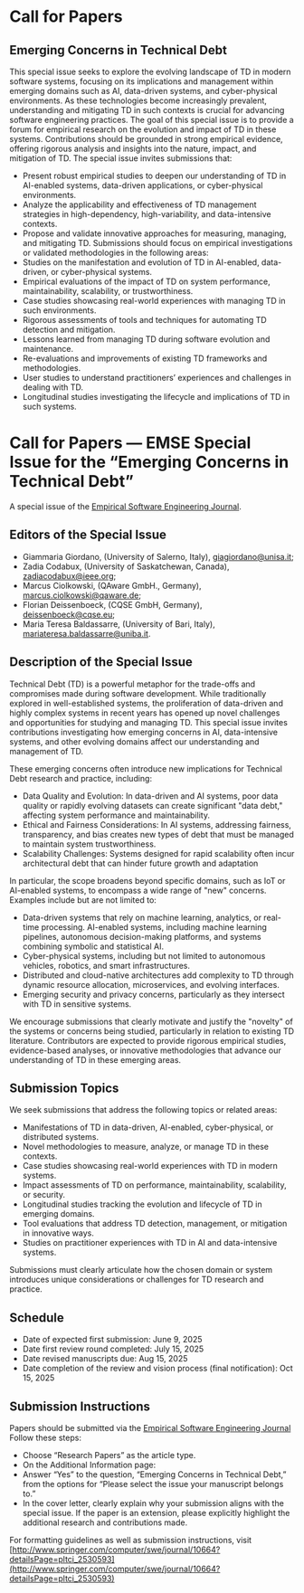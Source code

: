 # Call for Papers
## Emerging Concerns in Technical Debt
This special issue seeks to explore the evolving landscape of TD in modern software systems, focusing on its implications and management within emerging domains such as AI, data-driven systems, and cyber-physical environments. As these technologies become increasingly prevalent, understanding and mitigating TD in such contexts is crucial for advancing software engineering practices.
The goal of this special issue is to provide a forum for empirical research on the evolution and impact of TD in these systems. Contributions should be grounded in strong empirical evidence, offering rigorous analysis and insights into the nature, impact, and mitigation of TD. The special issue invites submissions that:
* Present robust empirical studies to deepen our understanding of TD in AI-enabled systems, data-driven applications, or cyber-physical environments.
* Analyze the applicability and effectiveness of TD management strategies in high-dependency, high-variability, and data-intensive contexts.
* Propose and validate innovative approaches for measuring, managing, and mitigating TD.
Submissions should focus on empirical investigations or validated methodologies in the following areas:
* Studies on the manifestation and evolution of TD in AI-enabled, data-driven, or cyber-physical systems.
* Empirical evaluations of the impact of TD on system performance, maintainability, scalability, or trustworthiness.
* Case studies showcasing real-world experiences with managing TD in such environments.
* Rigorous assessments of tools and techniques for automating TD detection and mitigation.
* Lessons learned from managing TD during software evolution and maintenance.
* Re-evaluations and improvements of existing TD frameworks and methodologies.
* User studies to understand practitioners’ experiences and challenges in dealing with TD.
* Longitudinal studies investigating the lifecycle and implications of TD in such systems.



# Call for Papers — EMSE Special Issue for the “Emerging Concerns in Technical Debt”

A special issue of the [Empirical Software Engineering Journal](http://www.springer.com/computer/swe/journal/10664).

## Editors of the Special Issue

- Giammaria Giordano, (University of Salerno, Italy), giagiordano@unisa.it;
- Zadia Codabux, (University of Saskatchewan, Canada), zadiacodabux@ieee.org;
- Marcus Ciolkowski, (QAware GmbH., Germany), marcus.ciolkowski@qaware.de;
- Florian Deissenboeck, (CQSE GmbH, Germany), deissenboeck@cqse.eu;
- Maria Teresa Baldassarre, (University of Bari, Italy), mariateresa.baldassarre@uniba.it.


## Description of the Special Issue
Technical Debt (TD) is a powerful metaphor for the trade-offs and compromises made during software development. While traditionally explored in well-established systems, the proliferation of data-driven and highly complex systems in recent years has opened up novel challenges and opportunities for studying and managing TD. This special issue invites contributions investigating how emerging concerns in AI, data-intensive systems, and other evolving domains affect our understanding and management of TD.

These emerging concerns often introduce new implications for Technical Debt research and practice, including:

- Data Quality and Evolution: In data-driven and AI systems, poor data quality or rapidly evolving datasets can create significant "data debt," affecting system performance and maintainability.
- Ethical and Fairness Considerations: In AI systems, addressing fairness, transparency, and bias creates new types of debt that must be managed to maintain system trustworthiness.
- Scalability Challenges: Systems designed for rapid scalability often incur architectural debt that can hinder future growth and adaptation

In particular, the scope broadens beyond specific domains, such as IoT or AI-enabled systems, to encompass a wide range of "new" concerns. Examples include but are not limited to:

- Data-driven systems that rely on machine learning, analytics, or real-time processing.
AI-enabled systems, including machine learning pipelines, autonomous decision-making platforms, and systems combining symbolic and statistical AI.
- Cyber-physical systems, including but not limited to autonomous vehicles, robotics, and smart infrastructures.
- Distributed and cloud-native architectures add complexity to TD through dynamic resource allocation, microservices, and evolving interfaces.
- Emerging security and privacy concerns, particularly as they intersect with TD in sensitive systems.

We encourage submissions that clearly motivate and justify the "novelty" of the systems or concerns being studied, particularly in relation to existing TD literature. Contributors are expected to provide rigorous empirical studies, evidence-based analyses, or innovative methodologies that advance our understanding of TD in these emerging areas.


## Submission Topics
We seek submissions that address the following topics or related areas:

- Manifestations of TD in data-driven, AI-enabled, cyber-physical, or distributed systems.
- Novel methodologies to measure, analyze, or manage TD in these contexts.
- Case studies showcasing real-world experiences with TD in modern systems.
- Impact assessments of TD on performance, maintainability, scalability, or security.
- Longitudinal studies tracking the evolution and lifecycle of TD in emerging domains.
- Tool evaluations that address TD detection, management, or mitigation in innovative ways.
- Studies on practitioner experiences with TD in AI and data-intensive systems.

Submissions must clearly articulate how the chosen domain or system introduces unique considerations or challenges for TD research and practice.

## Schedule
- Date of expected first submission: June 9, 2025
- Date first review round completed: July 15, 2025
- Date revised manuscripts due: Aug 15, 2025
- Date completion of the review and vision process (final notification): Oct 15, 2025   

## Submission Instructions
Papers should be submitted via the [Empirical Software Engineering Journal](https://www.editorialmanager.com/emse/default.aspx )
Follow these steps:
- Choose “Research Papers” as the article type.
- On the Additional Information page:
- Answer “Yes” to the question, “Emerging Concerns in Technical Debt,” from the options for “Please select the issue your manuscript belongs to.”
- In the cover letter, clearly explain why your submission aligns with the special issue. If the paper is an extension, please explicitly highlight the additional research and contributions made.

For formatting guidelines as well as submission instructions, visit [http://www.springer.com/computer/swe/journal/10664?detailsPage=pltci_2530593](http://www.springer.com/computer/swe/journal/10664?detailsPage=pltci_2530593)
